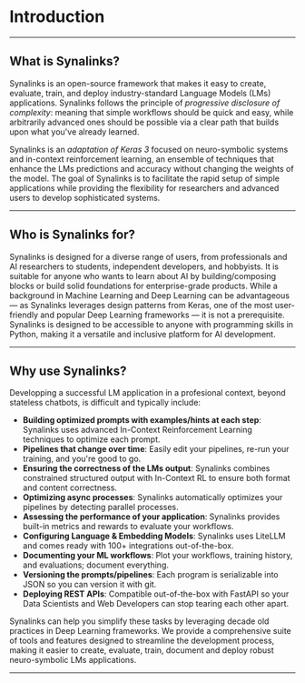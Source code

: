 # Introduction

---

## What is Synalinks?

Synalinks is an open-source framework that makes it easy to create, evaluate, train, and deploy industry-standard Language Models (LMs) applications. Synalinks follows the principle of *progressive disclosure of complexity*: meaning that simple workflows should be quick and easy, while arbitrarily advanced ones should be possible via a clear path that builds upon what you've already learned.

Synalinks is an *adaptation of Keras 3* focused on neuro-symbolic systems and in-context reinforcement learning, an ensemble of techniques that enhance the LMs predictions and accuracy without changing the weights of the model. The goal of Synalinks is to facilitate the rapid setup of simple applications while providing the flexibility for researchers and advanced users to develop sophisticated systems.

---

## Who is Synalinks for?

Synalinks is designed for a diverse range of users, from professionals and AI researchers to students, independent developers, and hobbyists. It is suitable for anyone who wants to learn about AI by building/composing blocks or build solid foundations for enterprise-grade products. While a background in Machine Learning and Deep Learning can be advantageous — as Synalinks leverages design patterns from Keras, one of the most user-friendly and popular Deep Learning frameworks — it is not a prerequisite. Synalinks is designed to be accessible to anyone with programming skills in Python, making it a versatile and inclusive platform for AI development.

---

## Why use Synalinks?

Developping a successful LM application in a profesional context, beyond stateless chatbots, is difficult and typically include:

- **Building optimized prompts with examples/hints at each step**: Synalinks uses advanced In-Context Reinforcement Learning techniques to optimize each prompt.
- **Pipelines that change over time**: Easily edit your pipelines, re-run your training, and you're good to go.
- **Ensuring the correctness of the LMs output**: Synalinks combines constrained structured output with In-Context RL to ensure both format and content correctness.
- **Optimizing async processes**: Synalinks automatically optimizes your pipelines by detecting parallel processes.
- **Assessing the performance of your application**: Synalinks provides built-in metrics and rewards to evaluate your workflows.
- **Configuring Language & Embedding Models**: Synalinks uses LiteLLM and comes ready with 100+ integrations out-of-the-box.
- **Documenting your ML workflows**: Plot your workflows, training history, and evaluations; document everything.
- **Versioning the prompts/pipelines**: Each program is serializable into JSON so you can version it with git.
- **Deploying REST APIs**: Compatible out-of-the-box with FastAPI so your Data Scientists and Web Developers can stop tearing each other apart.

Synalinks can help you simplify these tasks by leveraging decade old practices in Deep Learning frameworks. We provide a comprehensive suite of tools and features designed to streamline the development process, making it easier to create, evaluate, train, document and deploy robust neuro-symbolic LMs applications.

---